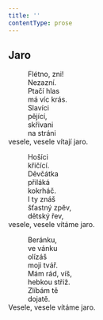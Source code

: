 ```yaml
---
title: ''
contentType: prose
---
```


## Jaro

          Flétno, zni!  
          Nezazní.  
          Ptačí hlas  
          má víc krás.  
          Slavíci  
          pějící,  
          skřivani  
          na stráni  
vesele, vesele vítají jaro.

          Hošíci  
          křičící.  
          Děvčátka  
          přiláká  
          kokrháč.  
          I ty znáš  
          šťastný zpěv,  
          dětský řev,  
vesele, vesele vítáme jaro.

          Beránku,  
          ve vánku  
          olízáš  
          moji tvář.  
          Mám rád, víš,  
          hebkou stříž.  
          Zlíbám tě  
          dojatě.  
Vesele, vesele vítáme jaro.
